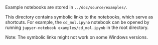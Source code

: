 Example notebooks are stored in `../doc/source/examples/`. 

This directory contains symbolic links to the notebooks, which serve as shortcuts. For example, 
the `cd_mol.ipynb` notebook can be opened by running `jupyer-notebook examples/cd_mol.ipynb` in 
the root directory.

Note: The symbolic links might not work on some Windows versions. 
